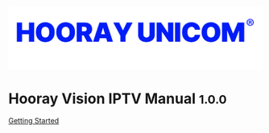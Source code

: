 ![logo](_media/Logo.png)

# Hooray Vision IPTV Manual <small>1.0.0</small>

[Getting Started](#docsify)
